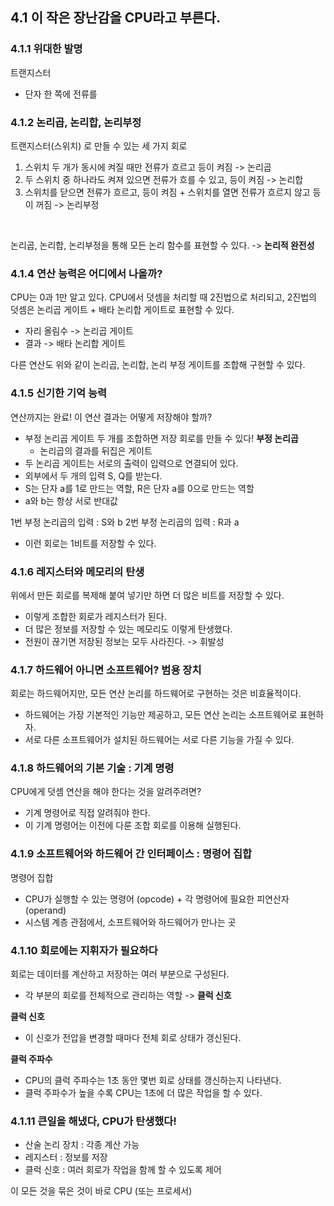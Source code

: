 ## 4.1 이 작은 장난감을 CPU라고 부른다. 
### 4.1.1 위대한 발명
트랜지스터
- 단자 한 쪽에 전류를 

### 4.1.2 논리곱, 논리합, 논리부정
트랜지스터(스위치) 로 만들 수 있는 세 가지 회로
1. 스위치 두 개가 동시에 켜질 때만 전류가 흐르고 등이 켜짐 -> 논리곱
2. 두 스위치 중 하나라도 켜져 있으면 전류가 흐를 수 있고, 등이 켜짐 -> 논리합
3. 스위치를 닫으면 전류가 흐르고, 등이 켜짐 + 스위치를 열면 전류가 흐르지 않고 등이 꺼짐 -> 논리부정
<br>

논리곱, 논리합, 논리부정을 통해 모든 논리 함수를 표현할 수 있다. 
-> **논리적 완전성**

### 4.1.4 연산 능력은 어디에서 나올까?
CPU는 0과 1만 알고 있다. CPU에서 덧셈을 처리할 때 2진법으로 처리되고, 2진법의 덧셈은 논리곱 게이트 + 배타 논리합 게이트로 표현할 수 있다.
- 자리 올림수 -> 논리곱 게이트
- 결과 -> 배타 논리합 게이트
  
다른 연산도 위와 같이 논리곱, 논리합, 논리 부정 게이트를 조합해 구현할 수 있다. 

### 4.1.5 신기한 기억 능력
연산까지는 완료! 이 연산 결과는 어떻게 저장해야 할까?
- 부정 논리곱 게이트 두 개를 조합하면 저장 회로를 만들 수 있다!
    **부정 논리곱**
    - 논리곱의 결과를 뒤집은 게이트
- 두 논리곱 게이트는 서로의 출력이 입력으로 연결되어 있다.
- 외부에서 두 개의 입력 S, Q를 받는다.
- S는 단자 a를 1로 만드는 역할, R은 단자 a를 0으로 만드는 역할
- a와 b는 항상 서로 반대값 
  
1번 부정 논리곱의 입력 : S와 b
2번 부정 논리곱의 입력 : R과 a

- 이런 회로는 1비트를 저장할 수 있다.

### 4.1.6 레지스터와 메모리의 탄생
위에서 만든 회로를 복제해 붙여 넣기만 하면 더 많은 비트를 저장할 수 있다.
- 이렇게 조합한 회로가 레지스터가 된다.
- 더 많은 정보를 저장할 수 있는 메모리도 이렇게 탄생했다.
- 전원이 끊기면 저장된 정보는 모두 사라진다. -> 휘발성

### 4.1.7 하드웨어 아니면 소프트웨어? 범용 장치
회로는 하드웨어지만, 모든 연산 논리를 하드웨어로 구현하는 것은 비효율적이다.
- 하드웨어는 가장 기본적인 기능만 제공하고, 모든 연산 논리는 소프트웨어로 표현하자.
- 서로 다른 소프트웨어가 설치된 하드웨어는 서로 다른 기능을 가질 수 있다. 

### 4.1.8 하드웨어의 기본 기술 : 기계 명령
CPU에게 덧셈 연산을 해야 한다는 것을 알려주려면?
- 기계 명령어로 직접 알려줘야 한다. 
- 이 기계 명령어는 이전에 다룬 조합 회로를 이용해 실행된다. 

### 4.1.9 소프트웨어와 하드웨어 간 인터페이스 : 명령어 집합
명령어 집합
- CPU가 실행할 수 있는 명령어 (opcode) + 각 명령어에 필요한 피연산자 (operand)
- 시스템 계층 관점에서, 소프트웨어와 하드웨어가 만나는 곳
  
### 4.1.10 회로에는 지휘자가 필요하다
회로는 데이터를 계산하고 저장하는 여러 부분으로 구성된다. 
- 각 부분의 회로를 전체적으로 관리하는 역할 -> **클럭 신호**

**클럭 신호**
- 이 신호가 전압을 변경할 때마다 전체 회로 상태가 갱신된다.

**클럭 주파수**
- CPU의 클럭 주파수는 1초 동안 몇번 회로 상태를 갱신하는지 나타낸다.
- 클럭 주파수가 높을 수록 CPU는 1초에 더 많은 작업을 할 수 있다.

### 4.1.11 큰일을 해냈다, CPU가 탄생했다!
- 산술 논리 장치 : 각종 계산 가능
- 레지스터 : 정보를 저장
- 클럭 신호 : 여러 회로가 작업을 함께 할 수 있도록 제어

이 모든 것을 묶은 것이 바로 CPU (또는 프로세서)